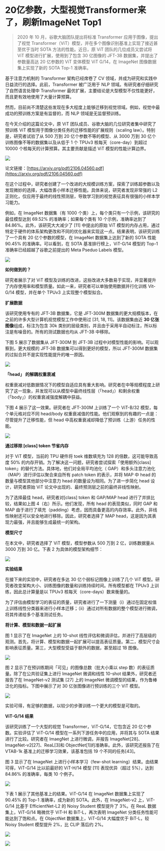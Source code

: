 # 20亿参数，大型视觉Transformer来了，刷新ImageNet Top1

> 2020 年 10 月，谷歌大脑团队提出将标准 Transformer 应用于图像，提出了视觉 Transformer（ViT）模型，并在多个图像识别基准上实现了接近甚至优于当时 SOTA 方法的性能。近日，原 ViT 团队的几位成员又尝试将 ViT 模型进行扩展，使用到了包含 30 亿图像的 JFT-3B 数据集，并提出了参数量高达 20 亿参数的 ViT 变体模型 ViT G/14，在 ImageNet 图像数据集上实现了新的 SOTA Top-1 准确率。

基于注意力机制的 Transformer 架构已经席卷了 CV 领域，并成为研究和实践中日益流行的选择。此前，Transformer 被广泛用于 NLP 领域。有研究者仔细研究了自然语言处理中 Transformer 最优扩展，主要结论是大型模型不仅性能更好，而且更有效地使用了大量计算预算。

然而，目前尚不清楚这些发现在多大程度上能够迁移到视觉领域。例如，视觉中最成功的预训练方案是有监督的，而 NLP 领域是无监督预训练。

在今天介绍的这篇论文中，原 ViT 团队成员、谷歌大脑的几位研究者集中研究了预训练 ViT 模型用于图像分类任务的迁移性能的扩展规则（scaling law）。特别是，研究者试验了从 500 万到 20 亿个参数不等的模型、从 3000 万到 30 亿个训练图像不等的数据集以及从低于 1 个 TPUv3 核每天（core-day）到超过 10000 个核每天的计算预算。其主要贡献是描述 ViT 模型的性能计算边界。

![](https://maoxianxin1996.oss-accelerate.aliyuncs.com/codechina1/20210613184815.png)

论文链接：[https://arxiv.org/pdf/2106.04560.pdf](https://arxiv.org/pdf/2106.04560.pdf)

在这个过程中，研究者创建了一个改进的大规模训练方案，探索了训练超参数以及发现微妙的选择，大幅改善小样本迁移性能。具体来说，研究者发现非常强的 L2 正则化，仅应用于最终的线性预测层，导致学习到的视觉表征具有很强的小样本学习能力。

例如，在 ImageNet 数据集（有 1000 个类）上，每个类只有一个示例，该研究的最佳模型达到 69.52% 的准确率；如果每个类有 10 个示例，准确率达到了 84.86%。此外，该研究大大减少了 [11] 中提出的原始 ViT 模型的内存占用，通过特定于硬件的体系架构更改和不同的优化器来实现这一点。结果表明，该研究训练了一个具有 20 亿个参数的模型，在 ImageNet 数据集上达到了新的 SOTA 性能 90.45% 的准确率。可以看到，在 SOTA 基准排行榜上，ViT-G/14 模型的 Top-1 准确率已经超越了谷歌之前提出的 Meta Pseduo Labels 模型。

![](https://maoxianxin1996.oss-accelerate.aliyuncs.com/codechina1/20210613184900.png)

**如何做到的？**

研究者展示了对 ViT 模型及训练的改进，这些改进大多数易于实现，并显著提升了内存使用率和模型质量。如此一来，研究者可以单独使用数据并行化训练 Vit-G/14 模型，并在单个 TPUv3 上实现整个模型拟合。

**扩展数据**

该研究使用专有的 JFT-3B 数据集，它是 JFT-300M 数据集的更大规模版本，在之前的许多大型计算机视觉模型工作中使用过 [31, 18, 11]。该数据集由近 **30 亿张图像**组成，标注为包含 30k 类别的层级类别，并且由于采用半自动标注，所以标注是有噪音的。所有的测试数据也均从 JFT-3B 中移除。

下图 5 展示了数据集从 JFT-300M 到 JFT-3B 过程中对模型性能的影响。可以观察到，更大规模的 JFT-3B 数据集可以得到更好的模型，所以 JFT-300M 数据集的过拟合并不是实现性能提升的唯一原因。

![](https://maoxianxin1996.oss-accelerate.aliyuncs.com/codechina1/20210613184929.png)

**「head」 的解耦权重衰减**

权重衰减对低数据情况下的模型自适应具有重大影响。研究者在中等规模程度上研究了这一现象，并发现可以从模型中最终线性层（「head」）和剩余权重（「body」）的权重衰减强度解耦中获益。

下图 4 展示了这一效果。研究者在 JFT-300M 上训练了一个 ViT-B/32 模型，每个单元格对应不同 head/body 权重衰减值的性能。他们观察到的有趣的一点是：尽管提升了迁移性能，但 head 中高权重衰减却降低了预训练（上游）任务的性能。

![](https://maoxianxin1996.oss-accelerate.aliyuncs.com/codechina1/20210613184957.png)

**通过移除 [class] token 节省内存** 

对于 ViT 模型，当前的 TPU 硬件将 toek 维数填充为 128 的倍数，这可能导致高度 50% 的内存开销。为了解决这一问题，研究者尝试探索「使用额外[class] token」的替代方法。具体地，他们对全局平均池化（ GAP）和多头注意力池化（MAP）进行评估以聚合来自所有 patch token 的表示，并将 MAP 中 head 的数量与模型其他部分中注意力 head 的数量设为相同。为了进一步简化 head 设计，研究者原始 ViT 论文中出现的、最终预测层之前的最终非线性映射。

为了选择最佳 head，研究者对[class] token 和 GAP/MAP head 进行了并排比较，结果如上图 4（右）所示。他们发现，所有 head 的表现类似，同时 GAP 和 MAP 由于进行了填充（padding）考虑，因而具备更高的内存效率。此外，非线性映射还可以安全地进行移除。因此，研究者选择了 MAP head，这是因为其表现力最强，并且能够生成最统一的架构。

**模型尺寸**

在本文中，研究者选择了 ViT 模型，模型参数从 500 万到 2 亿，训练数据量从 3000 万到 30 亿。下表 2 为具体的模型架构细节：

![](https://maoxianxin1996.oss-accelerate.aliyuncs.com/codechina1/20210613185029.png)

**实验结果**

在接下来的实验中，研究者在多达 30 亿个弱标记图像上训练了几个 ViT 模型。研究者改变架构大小、训练图像的数量和训练持续时间。所有模型都在 TPUv3 上训练，因此总计算量是以 TPUv3 核每天（core-days）数来衡量的。

为了评估由模型学习的表征的质量，研究者进行了一下测量（i）通过在固定权值上训练线性分类器来进行小样本迁移；（ii）通过对所有数据的整个模型进行微调，将其传递给多个基准测试任务。

**将计算、模型和数据一起扩展**

图 1 显示了在 ImageNet 上的 10-shot 线性评估和微调评估，并进行了高层级的观测。首先，将计算、模型和数据一起扩展可以提高表征质量。第二，模型尺寸会影响表征质量。第三，大型模型受益于额外的数据，甚至超过 1B 图像。

![](https://maoxianxin1996.oss-accelerate.aliyuncs.com/codechina1/20210613185052.png)

图 2 显示了在预训练期间「可见」的图像总数（批大小乘以 step 数）的表征质量。除了在公共验证集上进行 ImageNet 微调和线性 10-shot 结果外，研究者还报告了在 ImageNet-v2 测试集 [27] 上的 ImageNet 微调模型的结果，作为鲁棒泛化的指标。下图中展示了对 30 亿张图像进行预训练的三个 ViT 模型。

![](https://maoxianxin1996.oss-accelerate.aliyuncs.com/codechina1/20210613185130.png)

实验可得，有足够的数据，以较少的步骤训练一个更大的模型是可取的。

**ViT-G/14 结果**

该研究训练了一个大型的视觉 Transformer，ViT-G/14，它包含近 20 亿个参数。实验评估了 ViT-G/14 模型在一系列下游任务中的应用，并将其与 SOTA 结果进行了比较。研究者在 ImaegNet 上进行微调，并报告 ImageNet[28]、ImageNet-v2[27]、ReaL[3]和 ObjectNet[1]的准确率。此外，该研究还报告了在 VTAB-1k 基准上的迁移学习效果，该基准包括 19 个不同的任务[43]。

图 3 显示了在 ImageNet 上进行小样本学习（few-shot learning）结果。由结果可得，ViT-G/14 比以前最好的 ViT-H/14 模型 [11] 表现优异（超过 5%），达到 84.86% 的准确率，每类 10 个例子。

![](https://maoxianxin1996.oss-accelerate.aliyuncs.com/codechina1/20210613185157.png)

下表 1 展示了其他基准上的结果。ViT-G/14 在 ImageNet 数据集上实现了 90.45% 的 Top-1 准确率，成为新的 SOTA。此外，在 ImageNet-v2 上，ViT-G/14 比基于 EfficientNet-L2 的 Noisy Student 模型提升了 3%。在 ReaL 数据集上，ViT-G/14 略微优于 ViT-H 和 BiT-L，再次表明 ImageNet 分类任务性能可能达到了饱和点。在 ObjectNet 数据集上，ViT-G/14 大幅度优于 BiT-L，较 Noisy Student 模型提升 2%，比 CLIP 落后约 2%。

![](https://maoxianxin1996.oss-accelerate.aliyuncs.com/codechina1/20210613185222.png)

![](https://maoxianxin1996.oss-accelerate.aliyuncs.com/codechina1/20210609012321.png)